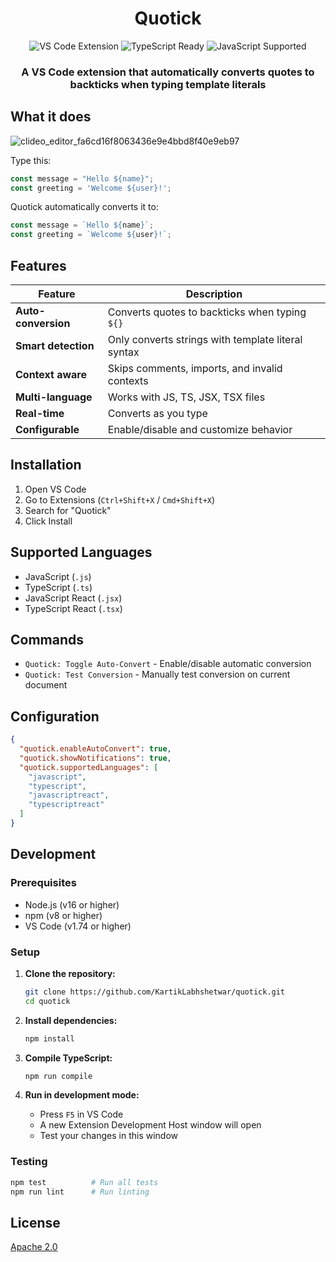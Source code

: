 <div align="center">
  <h1>Quotick</h1>
  <img src="https://img.shields.io/badge/VS%20Code-Extension-blue?style=for-the-badge&logo=visual-studio-code" alt="VS Code Extension" />
  <img src="https://img.shields.io/badge/TypeScript-Ready-blue?style=for-the-badge&logo=typescript" alt="TypeScript Ready" />
  <img src="https://img.shields.io/badge/JavaScript-Supported-yellow?style=for-the-badge&logo=javascript" alt="JavaScript Supported" />
</div>

<div align="center">
  <h3>A VS Code extension that automatically converts quotes to backticks when typing template literals</h3>
</div>

## What it does

![clideo_editor_fa6cd16f8063436e9e4bbd8f40e9eb97](https://github.com/user-attachments/assets/d1ef48b9-1b6a-408c-9093-1a83fabedeaf)


Type this:
```javascript
const message = "Hello ${name}";
const greeting = 'Welcome ${user}!';
```

Quotick automatically converts it to:
```javascript
const message = `Hello ${name}`;
const greeting = `Welcome ${user}!`;
```

## Features

| Feature | Description |
|---------|-------------|
| **Auto-conversion** | Converts quotes to backticks when typing `${}` |
| **Smart detection** | Only converts strings with template literal syntax |
| **Context aware** | Skips comments, imports, and invalid contexts |
| **Multi-language** | Works with JS, TS, JSX, TSX files |
| **Real-time** | Converts as you type |
| **Configurable** | Enable/disable and customize behavior |

## Installation

1. Open VS Code
2. Go to Extensions (`Ctrl+Shift+X` / `Cmd+Shift+X`)
3. Search for "Quotick"
4. Click Install

## Supported Languages

- JavaScript (`.js`)
- TypeScript (`.ts`)
- JavaScript React (`.jsx`)
- TypeScript React (`.tsx`)

## Commands

- `Quotick: Toggle Auto-Convert` - Enable/disable automatic conversion
- `Quotick: Test Conversion` - Manually test conversion on current document

## Configuration

```json
{
  "quotick.enableAutoConvert": true,
  "quotick.showNotifications": true,
  "quotick.supportedLanguages": [
    "javascript",
    "typescript",
    "javascriptreact",
    "typescriptreact"
  ]
}
```

## Development

### Prerequisites
- Node.js (v16 or higher)
- npm (v8 or higher)
- VS Code (v1.74 or higher)

### Setup
1. **Clone the repository:**
   ```bash
   git clone https://github.com/KartikLabhshetwar/quotick.git
   cd quotick
   ```

2. **Install dependencies:**
   ```bash
   npm install
   ```

3. **Compile TypeScript:**
   ```bash
   npm run compile
   ```

4. **Run in development mode:**
   - Press `F5` in VS Code
   - A new Extension Development Host window will open
   - Test your changes in this window

### Testing
```bash
npm test          # Run all tests
npm run lint      # Run linting
```

## License

[Apache 2.0](LICENSE)
